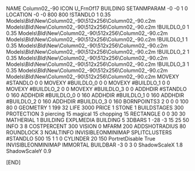 NAME Column02_-90
ICON U_FrnOf17
BUILDING
SETANMPARAM -0 -0 1 0
LOCATION -0 -0 800 800
!STANDLO      1 0.35 Models\Bld\New\Column02_-90\512x256\Column02_-90.c2m Models\Bld\New\Column02_-90\512x256\Column02_-90.c2m
!BUILDLO_0    1 0.35 Models\Bld\New\Column02_-90\512x256\Column02_-90.c2m Models\Bld\New\Column02_-90\512x256\Column02_-90.c2m
!BUILDLO_1    1 0.35 Models\Bld\New\Column02_-90\512x256\Column02_-90.c2m Models\Bld\New\Column02_-90\512x256\Column02_-90.c2m
!BUILDLO_2    1 0.35 Models\Bld\New\Column02_-90\512x256\Column02_-90.c2m Models\Bld\New\Column02_-90\512x256\Column02_-90.c2m
!BUILDLO_3    1 0.35 Models\Bld\New\Column02_-90\512x256\Column02_-90.c2m Models\Bld\New\Column02_-90\512x256\Column02_-90.c2m
MOVEXY #STANDLO    0 0
MOVEXY #BUILDLO_0  0 0
MOVEXY #BUILDLO_1  0 0
MOVEXY #BUILDLO_2  0 0
MOVEXY #BUILDLO_3  0 0
ADDHDIR #STANDLO 0 160
ADDHDIR #BUILDLO_0 0 160
ADDHDIR #BUILDLO_1 0 160
ADDHDIR #BUILDLO_2 0 160
ADDHDIR #BUILDLO_3 0 160
BORNPOINTS3 2 0 0 0 100 80 0
GEOMETRY 1 199 32
LIFE     3000
PRICE 1 STONE 1
BUILDSTAGES 300
PROTECTION 3 piercing 15 magical 15 chopping 15
RECTANGLE    0 0 30 30
MATHERIAL 1 BUILDING
EXPLMEDIA BUILDING 5
3DBARS 1 -28 -3 15 25 50
INFO 3 8
COSTPERCENT 300
VISION 0
MFARM 200
ADDSHOTRADIUS 80
ROUNDLOCK 3
NOALTINFO
INVISIBLEONMINIMAP
SPLITCLUSTERS #STANDLO 500 15 1 1 0
CYLINDER 20 150
PortretDisable True
INVISIBLEONMINIMAP
IMMORTAL
BUILDBAR -3 0 3 0
ShadowScaleX 1.8
ShadowScaleY 0.9

[END]
